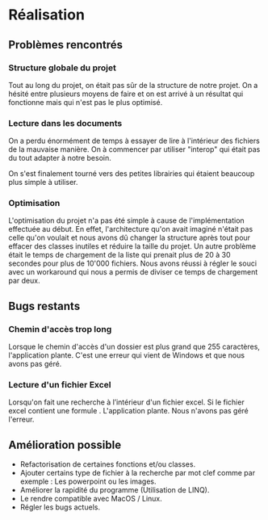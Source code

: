 # Réalisation

## Problèmes rencontrés

### Structure globale du projet

Tout au long du projet, on était pas sûr de la structure de notre projet. On a hésité entre plusieurs moyens de faire et on est arrivé à un résultat qui fonctionne mais qui n'est pas le plus optimisé.

### Lecture dans les documents

On a perdu énormément de temps à essayer de lire à l'intérieur des fichiers de la mauvaise manière. On à commencer par utiliser "interop" qui était pas du tout adapter à notre besoin.

On s'est finalement tourné vers des petites librairies qui étaient beaucoup plus simple à utiliser.

### Optimisation

L'optimisation du projet n'a pas été simple à cause de l'implémentation effectuée au début. En effet, l'architecture qu'on avait imaginé n'était pas celle qu'on voulait et nous avons dû changer la structure après tout pour effacer des classes inutiles et réduire la taille du projet. Un autre problème était le temps de chargement de la liste qui prenait plus de 20 à 30 secondes pour plus de 10'000 fichiers. Nous avons réussi à régler le souci avec un workaround qui nous a permis de diviser ce temps de chargement par deux. 

## Bugs restants

### Chemin d'accès trop long 

Lorsque le chemin d'accès d'un dossier est plus grand que 255 caractères, l'application plante. C'est une erreur qui vient de Windows et que nous avons pas géré.

### Lecture d'un fichier Excel 

Lorsqu'on fait une recherche à l’intérieur d'un fichier excel. Si le fichier excel contient une formule . L'application plante. Nous n'avons pas géré l'erreur.

## Amélioration possible

* Refactorisation de certaines fonctions et/ou classes.
* Ajouter certains type de fichier à la recherche par mot clef comme par exemple : Les powerpoint ou les images.
* Améliorer la rapidité du programme \(Utilisation de LINQ\).
* Le rendre compatible avec MacOS / Linux.
* Régler les bugs actuels. 



